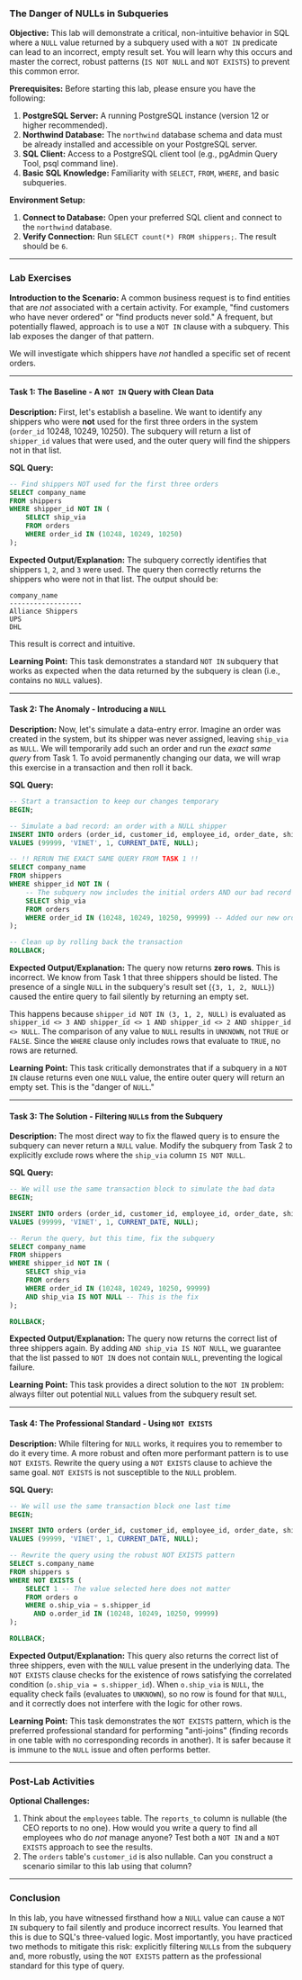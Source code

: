 ### **The Danger of NULLs in Subqueries**

**Objective:**
This lab will demonstrate a critical, non-intuitive behavior in SQL where a `NULL` value returned by a subquery used with a `NOT IN` predicate can lead to an incorrect, empty result set. You will learn why this occurs and master the correct, robust patterns (`IS NOT NULL` and `NOT EXISTS`) to prevent this common error.

**Prerequisites:**
Before starting this lab, please ensure you have the following:

1.  **PostgreSQL Server:** A running PostgreSQL instance (version 12 or higher recommended).
2.  **Northwind Database:** The `northwind` database schema and data must be already installed and accessible on your PostgreSQL server.
3.  **SQL Client:** Access to a PostgreSQL client tool (e.g., pgAdmin Query Tool, psql command line).
4.  **Basic SQL Knowledge:** Familiarity with `SELECT`, `FROM`, `WHERE`, and basic subqueries.

**Environment Setup:**

1.  **Connect to Database:** Open your preferred SQL client and connect to the `northwind` database.
2.  **Verify Connection:** Run `SELECT count(*) FROM shippers;`. The result should be `6`.

---

### **Lab Exercises**

**Introduction to the Scenario:**
A common business request is to find entities that are *not* associated with a certain activity. For example, "find customers who have never ordered" or "find products never sold." A frequent, but potentially flawed, approach is to use a `NOT IN` clause with a subquery. This lab exposes the danger of that pattern.

We will investigate which shippers have *not* handled a specific set of recent orders.

---

#### **Task 1: The Baseline - A `NOT IN` Query with Clean Data**

**Description:**
First, let's establish a baseline. We want to identify any shippers who were **not** used for the first three orders in the system (`order_id` 10248, 10249, 10250). The subquery will return a list of `shipper_id` values that were used, and the outer query will find the shippers not in that list.

**SQL Query:**
```sql
-- Find shippers NOT used for the first three orders
SELECT company_name
FROM shippers
WHERE shipper_id NOT IN (
    SELECT ship_via
    FROM orders
    WHERE order_id IN (10248, 10249, 10250)
);
```

**Expected Output/Explanation:**
The subquery correctly identifies that shippers `1`, `2`, and `3` were used. The query then correctly returns the shippers who were not in that list. The output should be:
```
company_name
------------------
Alliance Shippers
UPS
DHL
```
This result is correct and intuitive.

**Learning Point:**
This task demonstrates a standard `NOT IN` subquery that works as expected when the data returned by the subquery is clean (i.e., contains no `NULL` values).

---

#### **Task 2: The Anomaly - Introducing a `NULL`**

**Description:**
Now, let's simulate a data-entry error. Imagine an order was created in the system, but its shipper was never assigned, leaving `ship_via` as `NULL`. We will temporarily add such an order and run the *exact same query* from Task 1. To avoid permanently changing our data, we will wrap this exercise in a transaction and then roll it back.

**SQL Query:**
```sql
-- Start a transaction to keep our changes temporary
BEGIN;

-- Simulate a bad record: an order with a NULL shipper
INSERT INTO orders (order_id, customer_id, employee_id, order_date, ship_via)
VALUES (99999, 'VINET', 1, CURRENT_DATE, NULL);

-- !! RERUN THE EXACT SAME QUERY FROM TASK 1 !!
SELECT company_name
FROM shippers
WHERE shipper_id NOT IN (
    -- The subquery now includes the initial orders AND our bad record
    SELECT ship_via
    FROM orders
    WHERE order_id IN (10248, 10249, 10250, 99999) -- Added our new order
);

-- Clean up by rolling back the transaction
ROLLBACK;
```

**Expected Output/Explanation:**
The query now returns **zero rows**. This is incorrect. We know from Task 1 that three shippers should be listed. The presence of a single `NULL` in the subquery's result set (`{3, 1, 2, NULL}`) caused the entire query to fail silently by returning an empty set.

This happens because `shipper_id NOT IN (3, 1, 2, NULL)` is evaluated as `shipper_id <> 3 AND shipper_id <> 1 AND shipper_id <> 2 AND shipper_id <> NULL`. The comparison of any value to `NULL` results in `UNKNOWN`, not `TRUE` or `FALSE`. Since the `WHERE` clause only includes rows that evaluate to `TRUE`, no rows are returned.

**Learning Point:**
This task critically demonstrates that if a subquery in a `NOT IN` clause returns even one `NULL` value, the entire outer query will return an empty set. This is the "danger of `NULL`."

---

#### **Task 3: The Solution - Filtering `NULL`s from the Subquery**

**Description:**
The most direct way to fix the flawed query is to ensure the subquery can never return a `NULL` value. Modify the subquery from Task 2 to explicitly exclude rows where the `ship_via` column `IS NOT NULL`.

**SQL Query:**
```sql
-- We will use the same transaction block to simulate the bad data
BEGIN;

INSERT INTO orders (order_id, customer_id, employee_id, order_date, ship_via)
VALUES (99999, 'VINET', 1, CURRENT_DATE, NULL);

-- Rerun the query, but this time, fix the subquery
SELECT company_name
FROM shippers
WHERE shipper_id NOT IN (
    SELECT ship_via
    FROM orders
    WHERE order_id IN (10248, 10249, 10250, 99999)
    AND ship_via IS NOT NULL -- This is the fix
);

ROLLBACK;
```

**Expected Output/Explanation:**
The query now returns the correct list of three shippers again. By adding `AND ship_via IS NOT NULL`, we guarantee that the list passed to `NOT IN` does not contain `NULL`, preventing the logical failure.

**Learning Point:**
This task provides a direct solution to the `NOT IN` problem: always filter out potential `NULL` values from the subquery result set.

---

#### **Task 4: The Professional Standard - Using `NOT EXISTS`**

**Description:**
While filtering for `NULL` works, it requires you to remember to do it every time. A more robust and often more performant pattern is to use `NOT EXISTS`. Rewrite the query using a `NOT EXISTS` clause to achieve the same goal. `NOT EXISTS` is not susceptible to the `NULL` problem.

**SQL Query:**
```sql
-- We will use the same transaction block one last time
BEGIN;

INSERT INTO orders (order_id, customer_id, employee_id, order_date, ship_via)
VALUES (99999, 'VINET', 1, CURRENT_DATE, NULL);

-- Rewrite the query using the robust NOT EXISTS pattern
SELECT s.company_name
FROM shippers s
WHERE NOT EXISTS (
    SELECT 1 -- The value selected here does not matter
    FROM orders o
    WHERE o.ship_via = s.shipper_id
      AND o.order_id IN (10248, 10249, 10250, 99999)
);

ROLLBACK;
```

**Expected Output/Explanation:**
This query also returns the correct list of three shippers, even with the `NULL` value present in the underlying data. The `NOT EXISTS` clause checks for the existence of rows satisfying the correlated condition (`o.ship_via = s.shipper_id`). When `o.ship_via` is `NULL`, the equality check fails (evaluates to `UNKNOWN`), so no row is found for that `NULL`, and it correctly does not interfere with the logic for other rows.

**Learning Point:**
This task demonstrates the `NOT EXISTS` pattern, which is the preferred professional standard for performing "anti-joins" (finding records in one table with no corresponding records in another). It is safer because it is immune to the `NULL` issue and often performs better.

---

### **Post-Lab Activities**

**Optional Challenges:**

1.  Think about the `employees` table. The `reports_to` column is nullable (the CEO reports to no one). How would you write a query to find all employees who do *not* manage anyone? Test both a `NOT IN` and a `NOT EXISTS` approach to see the results.
2.  The `orders` table's `customer_id` is also nullable. Can you construct a scenario similar to this lab using that column?

---

### **Conclusion**

In this lab, you have witnessed firsthand how a `NULL` value can cause a `NOT IN` subquery to fail silently and produce incorrect results. You learned that this is due to SQL's three-valued logic. Most importantly, you have practiced two methods to mitigate this risk: explicitly filtering `NULL`s from the subquery and, more robustly, using the `NOT EXISTS` pattern as the professional standard for this type of query.